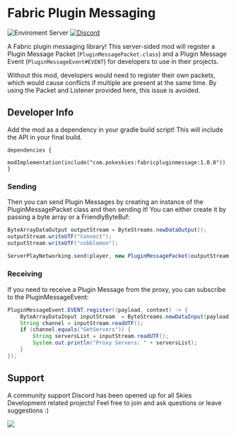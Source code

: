 # Fabric Plugin Messaging
<img src="https://img.shields.io/badge/Enviroment-Server-purple" alt="Enviroment Server"> <a href="https://discord.gg/invite/cgBww275Fg" rel="noopener nofollow ugc"><img src="https://img.shields.io/discord/1158447623989116980?color=blue&amp;logo=discord&amp;label=Discord" alt="Discord"></a>

A Fabric plugin messaging library! This server-sided mod will register a Plugin Message Packet (`PluginMessagePacket.class`) and a Plugin Message Event (`PluginMessageEvent#EVENT`) for developers to use in their projects.

Without this mod, developers would need to register their own packets, which would cause conflicts if multiple are present at the same time. By using the Packet and Listener provided here, this issue is avoided.

## Developer Info
Add the mod as a dependency in your gradle build script! This will include the API in your final build.
```
dependencies {
    modImplementation(include("com.pokeskies:fabricpluginmessage:1.0.0"))
}
```

### Sending
Then you can send Plugin Messages by creating an instance of the PluginMessagePacket class and then sending it! You can either create it by passing a byte array or a FriendlyByteBuf:
```java
ByteArrayDataOutput outputStream = ByteStreams.newDataOutput();
outputStream.writeUTF("Connect");
outputStream.writeUTF("cobblemon");

ServerPlayNetworking.send(player, new PluginMessagePacket(outputStream.toByteArray()));
```

### Receiving
If you need to receive a Plugin Message from the proxy, you can subscribe to the PluginMessageEvent:
```java
PluginMessageEvent.EVENT.register((payload, context) -> {
    ByteArrayDataInput inputStream  = ByteStreams.newDataInput(payload.getData());
    String channel = inputStream.readUTF();
    if (channel.equals("GetServers")) {
        String serversList = inputStream.readUTF();
        System.out.println("Proxy Servers: " + serversList);
    }
});
```

## Support
A community support Discord has been opened up for all Skies Development related projects! Feel free to join and ask questions or leave suggestions :)

<a class="discord-widget" href="https://discord.gg/cgBww275Fg" title="Join us on Discord"><img src="https://discordapp.com/api/guilds/1158447623989116980/embed.png?style=banner2"></a>
